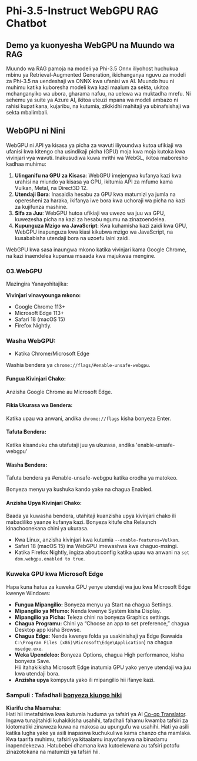 <!--
CO_OP_TRANSLATOR_METADATA:
{
  "original_hash": "b62864faf628eb07f5231d4885555198",
  "translation_date": "2025-07-17T03:12:20+00:00",
  "source_file": "md/02.Application/01.TextAndChat/Phi3/WebGPUWithPhi35Readme.md",
  "language_code": "sw"
}
-->
# Phi-3.5-Instruct WebGPU RAG Chatbot

## Demo ya kuonyesha WebGPU na Muundo wa RAG

Muundo wa RAG pamoja na modeli ya Phi-3.5 Onnx iliyohost huchukua mbinu ya Retrieval-Augmented Generation, ikichanganya nguvu za modeli za Phi-3.5 na uendeshaji wa ONNX kwa ufanisi wa AI. Muundo huu ni muhimu katika kuboresha modeli kwa kazi maalum za sekta, ukitoa mchanganyiko wa ubora, gharama nafuu, na uelewa wa muktadha mrefu. Ni sehemu ya suite ya Azure AI, ikitoa uteuzi mpana wa modeli ambazo ni rahisi kupatikana, kujaribu, na kutumia, zikikidhi mahitaji ya ubinafsishaji wa sekta mbalimbali.

## WebGPU ni Nini  
WebGPU ni API ya kisasa ya picha za wavuti iliyoundwa kutoa ufikiaji wa ufanisi kwa kitengo cha usindikaji picha (GPU) moja kwa moja kutoka kwa vivinjari vya wavuti. Inakusudiwa kuwa mrithi wa WebGL, ikitoa maboresho kadhaa muhimu:

1. **Ulinganifu na GPU za Kisasa**: WebGPU imejengwa kufanya kazi kwa urahisi na miundo ya kisasa ya GPU, ikitumia API za mfumo kama Vulkan, Metal, na Direct3D 12.
2. **Utendaji Bora**: Inasaidia hesabu za GPU kwa matumizi ya jumla na operesheni za haraka, ikifanya iwe bora kwa uchoraji wa picha na kazi za kujifunza mashine.
3. **Sifa za Juu**: WebGPU hutoa ufikiaji wa uwezo wa juu wa GPU, kuwezesha picha na kazi za hesabu ngumu na zinazoendelea.
4. **Kupunguza Mzigo wa JavaScript**: Kwa kuhamisha kazi zaidi kwa GPU, WebGPU inapunguza kwa kiasi kikubwa mzigo wa JavaScript, na kusababisha utendaji bora na uzoefu laini zaidi.

WebGPU kwa sasa inaungwa mkono katika vivinjari kama Google Chrome, na kazi inaendelea kupanua msaada kwa majukwaa mengine.

### 03.WebGPU  
Mazingira Yanayohitajika:

**Vivinjari vinavyounga mkono:**  
- Google Chrome 113+  
- Microsoft Edge 113+  
- Safari 18 (macOS 15)  
- Firefox Nightly.

### Washa WebGPU:

- Katika Chrome/Microsoft Edge  

Washia bendera ya `chrome://flags/#enable-unsafe-webgpu`.

#### Fungua Kivinjari Chako:  
Anzisha Google Chrome au Microsoft Edge.

#### Fikia Ukurasa wa Bendera:  
Katika upau wa anwani, andika `chrome://flags` kisha bonyeza Enter.

#### Tafuta Bendera:  
Katika kisanduku cha utafutaji juu ya ukurasa, andika 'enable-unsafe-webgpu'

#### Washa Bendera:  
Tafuta bendera ya #enable-unsafe-webgpu katika orodha ya matokeo.

Bonyeza menyu ya kushuka kando yake na chagua Enabled.

#### Anzisha Upya Kivinjari Chako:  

Baada ya kuwasha bendera, utahitaji kuanzisha upya kivinjari chako ili mabadiliko yaanze kufanya kazi. Bonyeza kitufe cha Relaunch kinachoonekana chini ya ukurasa.

- Kwa Linux, anzisha kivinjari kwa kutumia `--enable-features=Vulkan`.  
- Safari 18 (macOS 15) ina WebGPU imewashwa kwa chaguo-msingi.  
- Katika Firefox Nightly, ingiza about:config katika upau wa anwani na `set dom.webgpu.enabled to true`.

### Kuweka GPU kwa Microsoft Edge  

Hapa kuna hatua za kuweka GPU yenye utendaji wa juu kwa Microsoft Edge kwenye Windows:

- **Fungua Mipangilio:** Bonyeza menyu ya Start na chagua Settings.  
- **Mipangilio ya Mfumo:** Nenda kwenye System kisha Display.  
- **Mipangilio ya Picha:** Teleza chini na bonyeza Graphics settings.  
- **Chagua Programu:** Chini ya “Choose an app to set preference,” chagua Desktop app kisha Browse.  
- **Chagua Edge:** Nenda kwenye folda ya usakinishaji ya Edge (kawaida `C:\Program Files (x86)\Microsoft\Edge\Application`) na chagua `msedge.exe`.  
- **Weka Upendeleo:** Bonyeza Options, chagua High performance, kisha bonyeza Save.  
Hii itahakikisha Microsoft Edge inatumia GPU yako yenye utendaji wa juu kwa utendaji bora.  
- **Anzisha upya** kompyuta yako ili mipangilio hii ifanye kazi.

### Sampuli : Tafadhali [bonyeza kiungo hiki](https://github.com/microsoft/aitour-exploring-cutting-edge-models/tree/main/src/02.ONNXRuntime/01.WebGPUChatRAG)

**Kiarifu cha Msamaha**:  
Hati hii imetafsiriwa kwa kutumia huduma ya tafsiri ya AI [Co-op Translator](https://github.com/Azure/co-op-translator). Ingawa tunajitahidi kuhakikisha usahihi, tafadhali fahamu kwamba tafsiri za kiotomatiki zinaweza kuwa na makosa au upungufu wa usahihi. Hati ya asili katika lugha yake ya asili inapaswa kuchukuliwa kama chanzo cha mamlaka. Kwa taarifa muhimu, tafsiri ya kitaalamu inayofanywa na binadamu inapendekezwa. Hatubebei dhamana kwa kutoelewana au tafsiri potofu zinazotokana na matumizi ya tafsiri hii.